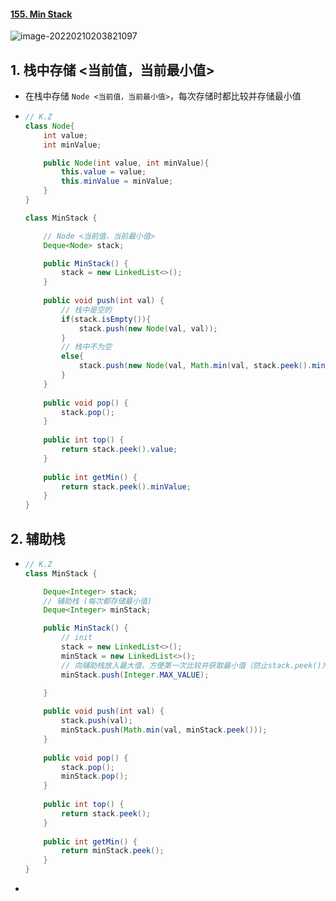 #### [155. Min Stack](https://leetcode-cn.com/problems/min-stack/)

![image-20220210203821097](https://raw.githubusercontent.com/TWDH/Leetcode-From-Zero/pictures/img/image-20220210203821097.png)

## 1. 栈中存储 <当前值，当前最小值>

- 在栈中存储 `Node <当前值，当前最小值>`，每次存储时都比较并存储最小值

- ```java
  // K.Z
  class Node{
      int value;
      int minValue;
  
      public Node(int value, int minValue){
          this.value = value;
          this.minValue = minValue;
      }
  }
  
  class MinStack {
  
      // Node <当前值，当前最小值>
      Deque<Node> stack;
  
      public MinStack() {
          stack = new LinkedList<>();
      }
      
      public void push(int val) {
          // 栈中是空的
          if(stack.isEmpty()){
              stack.push(new Node(val, val));
          }
          // 栈中不为空
          else{
              stack.push(new Node(val, Math.min(val, stack.peek().minValue)));
          }
      }
      
      public void pop() {
          stack.pop();
      }
      
      public int top() {
          return stack.peek().value;
      }
      
      public int getMin() {
          return stack.peek().minValue;
      }
  }
  ```

## 2. 辅助栈

- ```java
  // K.Z
  class MinStack {
  
      Deque<Integer> stack;
      // 辅助栈 (每次都存储最小值)
      Deque<Integer> minStack;
  
      public MinStack() {
          // init
          stack = new LinkedList<>();
          minStack = new LinkedList<>();
          // 向辅助栈放入最大值，方便第一次比较并获取最小值（防止stack.peek()为空）
          minStack.push(Integer.MAX_VALUE);
  
      }
      
      public void push(int val) {
          stack.push(val);
          minStack.push(Math.min(val, minStack.peek()));
      }
      
      public void pop() {
          stack.pop();
          minStack.pop();
      }
      
      public int top() {
          return stack.peek();
      }
      
      public int getMin() {
          return minStack.peek();
      }
  }
  ```

- 

